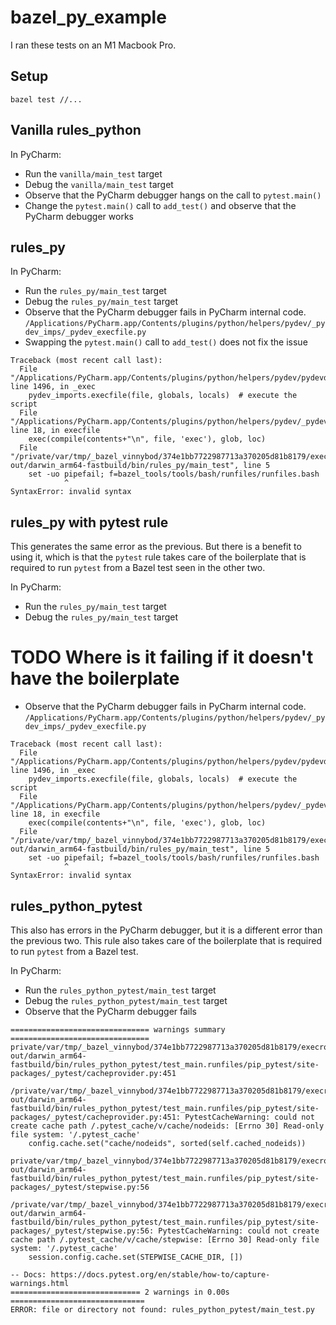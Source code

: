 # bazel_py_example

I ran these tests on an M1 Macbook Pro.

## Setup

```
bazel test //...
```

## Vanilla rules_python

In PyCharm:
* Run the `vanilla/main_test` target
* Debug the `vanilla/main_test` target
* Observe that the PyCharm debugger hangs on the call to `pytest.main()`
* Change the `pytest.main()` call to `add_test()` and observe that the PyCharm debugger works

## rules_py

In PyCharm:
* Run the `rules_py/main_test` target
* Debug the `rules_py/main_test` target
* Observe that the PyCharm debugger fails in PyCharm internal code.
`/Applications/PyCharm.app/Contents/plugins/python/helpers/pydev/_pydev_imps/_pydev_execfile.py`
* Swapping the `pytest.main()` call to `add_test()` does not fix the issue

```
Traceback (most recent call last):
  File "/Applications/PyCharm.app/Contents/plugins/python/helpers/pydev/pydevd.py", line 1496, in _exec
    pydev_imports.execfile(file, globals, locals)  # execute the script
  File "/Applications/PyCharm.app/Contents/plugins/python/helpers/pydev/_pydev_imps/_pydev_execfile.py", line 18, in execfile
    exec(compile(contents+"\n", file, 'exec'), glob, loc)
  File "/private/var/tmp/_bazel_vinnybod/374e1bb7722987713a370205d81b8179/execroot/__main__/bazel-out/darwin_arm64-fastbuild/bin/rules_py/main_test", line 5
    set -uo pipefail; f=bazel_tools/tools/bash/runfiles/runfiles.bash
            ^
SyntaxError: invalid syntax
```

## rules_py with pytest rule

This generates the same error as the previous.
But there is a benefit to using it, which is that the `pytest` rule takes care of the 
boilerplate that is required to run `pytest` from a Bazel test seen in the other two.

In PyCharm:
* Run the `rules_py/main_test` target
* Debug the `rules_py/main_test` target
# TODO Where is it failing if it doesn't have the boilerplate
* Observe that the PyCharm debugger fails in PyCharm internal code.
`/Applications/PyCharm.app/Contents/plugins/python/helpers/pydev/_pydev_imps/_pydev_execfile.py`

```
Traceback (most recent call last):
  File "/Applications/PyCharm.app/Contents/plugins/python/helpers/pydev/pydevd.py", line 1496, in _exec
    pydev_imports.execfile(file, globals, locals)  # execute the script
  File "/Applications/PyCharm.app/Contents/plugins/python/helpers/pydev/_pydev_imps/_pydev_execfile.py", line 18, in execfile
    exec(compile(contents+"\n", file, 'exec'), glob, loc)
  File "/private/var/tmp/_bazel_vinnybod/374e1bb7722987713a370205d81b8179/execroot/__main__/bazel-out/darwin_arm64-fastbuild/bin/rules_py/main_test", line 5
    set -uo pipefail; f=bazel_tools/tools/bash/runfiles/runfiles.bash
            ^
SyntaxError: invalid syntax
```

## rules_python_pytest

This also has errors in the PyCharm debugger, but it is a different error than the previous two.
This rule also takes care of the boilerplate that is required to run `pytest` from a Bazel test.

In PyCharm:
* Run the `rules_python_pytest/main_test` target
* Debug the `rules_python_pytest/main_test` target
* Observe that the PyCharm debugger fails

```
=============================== warnings summary ===============================
private/var/tmp/_bazel_vinnybod/374e1bb7722987713a370205d81b8179/execroot/__main__/bazel-out/darwin_arm64-fastbuild/bin/rules_python_pytest/test_main.runfiles/pip_pytest/site-packages/_pytest/cacheprovider.py:451
  /private/var/tmp/_bazel_vinnybod/374e1bb7722987713a370205d81b8179/execroot/__main__/bazel-out/darwin_arm64-fastbuild/bin/rules_python_pytest/test_main.runfiles/pip_pytest/site-packages/_pytest/cacheprovider.py:451: PytestCacheWarning: could not create cache path /.pytest_cache/v/cache/nodeids: [Errno 30] Read-only file system: '/.pytest_cache'
    config.cache.set("cache/nodeids", sorted(self.cached_nodeids))

private/var/tmp/_bazel_vinnybod/374e1bb7722987713a370205d81b8179/execroot/__main__/bazel-out/darwin_arm64-fastbuild/bin/rules_python_pytest/test_main.runfiles/pip_pytest/site-packages/_pytest/stepwise.py:56
  /private/var/tmp/_bazel_vinnybod/374e1bb7722987713a370205d81b8179/execroot/__main__/bazel-out/darwin_arm64-fastbuild/bin/rules_python_pytest/test_main.runfiles/pip_pytest/site-packages/_pytest/stepwise.py:56: PytestCacheWarning: could not create cache path /.pytest_cache/v/cache/stepwise: [Errno 30] Read-only file system: '/.pytest_cache'
    session.config.cache.set(STEPWISE_CACHE_DIR, [])

-- Docs: https://docs.pytest.org/en/stable/how-to/capture-warnings.html
============================= 2 warnings in 0.00s ==============================
ERROR: file or directory not found: rules_python_pytest/main_test.py
```